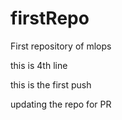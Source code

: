 # firstRepo
First repository of mlops

this is 4th line

this is the first push

updating the repo for PR
